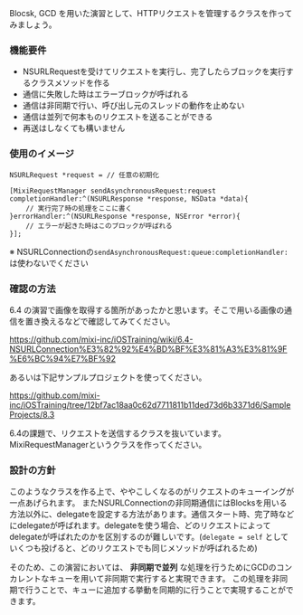 Blocsk, GCD を用いた演習として、HTTPリクエストを管理するクラスを作ってみましょう。

### 機能要件
- NSURLRequestを受けてリクエストを実行し、完了したらブロックを実行するクラスメソッドを作る
- 通信に失敗した時はエラーブロックが呼ばれる
- 通信は非同期で行い、呼び出し元のスレッドの動作を止めない
- 通信は並列で何本ものリクエストを送ることができる
- 再送はしなくても構いません

### 使用のイメージ

```
NSURLRequest *request = // 任意の初期化

[MixiRequestManager sendAsynchronousRequest:request completionHandler:^(NSURLResponse *response, NSData *data){
    // 実行完了時の処理をここに書く
}errorHandler:^(NSURLResponse *response, NSError *error){
    // エラーが起きた時はこのブロックが呼ばれる
}];
```


※ NSURLConnectionの`sendAsynchronousRequest:queue:completionHandler: `は使わないでください

### 確認の方法

6.4 の演習で画像を取得する箇所があったかと思います。そこで用いる画像の通信を置き換えるなどで確認してみてください。

https://github.com/mixi-inc/iOSTraining/wiki/6.4-NSURLConnection%E3%82%92%E4%BD%BF%E3%81%A3%E3%81%9F%E6%BC%94%E7%BF%92

あるいは下記サンプルプロジェクトを使ってください。

https://github.com/mixi-inc/iOSTraining/tree/12bf7ac18aa0c62d7711811b11ded73d6b3371d6/SampleProjects/8.3

6.4の課題で、リクエストを送信するクラスを抜いています。MixiRequestManagerというクラスを作ってください。

### 設計の方針

このようなクラスを作る上で、ややこしくなるのがリクエストのキューイングが一点あげられます。
またNSURLConnectionの非同期通信にはBlocksを用いる方法以外に、delegateを設定する方法があります。通信スタート時、完了時などにdelegateが呼ばれます。delegateを使う場合、どのリクエストによってdelegateが呼ばれたのかを区別するのが難しいです。(`delegate = self` としていくつも投げると、どのリクエストでも同じメソッドが呼ばれるため)

そのため、この演習においては、 **非同期で並列** な処理を行うためにGCDのコンカレントなキューを用いて非同期で実行すると実現できます。
この処理を非同期で行うことで、キューに追加する挙動を同期的に行うことで実現することができます。